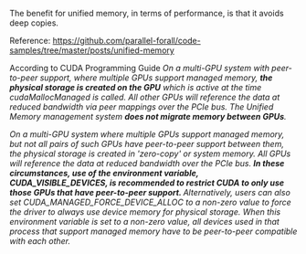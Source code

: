 The benefit for unified memory, in terms of performance, is that it avoids deep copies.

Reference:
https://github.com/parallel-forall/code-samples/tree/master/posts/unified-memory

According to CUDA Programming Guide
<i>
On a multi-GPU system with peer-to-peer support, where multiple GPUs support 
managed memory, <b>the physical storage is created on the GPU</b> which is active at 
the time cudaMallocManaged is called. 
All other GPUs will reference the data at reduced bandwidth via peer mappings over the PCIe bus. 
The Unified Memory management system <b>does not migrate memory between GPUs</b>.

On a multi-GPU system where multiple GPUs support managed memory, but not all 
pairs of such GPUs have peer-to-peer support between them, the physical storage 
is created in 'zero-copy' or system memory. 
All GPUs will reference the data at reduced bandwidth over the PCIe bus. 
<b>
In these circumstances, use of the environment variable, CUDA_VISIBLE_DEVICES, 
is recommended to restrict CUDA to only use those GPUs that have peer-to-peer support. 
</b>
Alternatively, users can also set CUDA_MANAGED_FORCE_DEVICE_ALLOC to a non-zero 
value to force the driver to always use device memory for physical storage. 
When this environment variable is set to a non-zero value, all devices used in 
that process that support managed memory have to be peer-to-peer compatible with each other.

</i>

